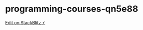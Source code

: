 # programming-courses-qn5e88

[Edit on StackBlitz ⚡️](https://stackblitz.com/edit/programming-courses-qn5e88)